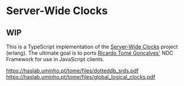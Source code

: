 
# Server-Wide Clocks

## WIP

This is a TypeScript implementation of the [Server-Wide Clocks](https://github.com/ricardobcl/ServerWideClocks)
project (erlang). The ultimate goal is to ports [Ricardo Tomé Gonçalves'](https://github.com/ricardobcl) NDC Framework for use in JavaScript clients.

https://haslab.uminho.pt/tome/files/dotteddb_srds.pdf
https://haslab.uminho.pt/tome/files/global_logical_clocks.pdf
